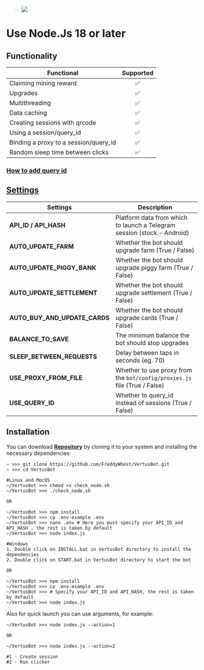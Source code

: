 > [<img src="https://img.shields.io/badge/Telegram-%40Me-orange">](https://t.me/vertus_app_bot/app?startapp=6142904262)

# Use Node.Js 18 or later

## Functionality

| Functional                            | Supported |
| ------------------------------------- | :-------: |
| Claiming mining reward                |    ✅     |
| Upgrades                              |    ✅     |
| Multithreading                        |    ✅     |
| Data caching                          |    ✅     |
| Creating sessions with qrcode         |    ✅     |
| Using a session/query_id              |    ✅     |
| Binding a proxy to a session/query_id |    ✅     |
| Random sleep time between clicks      |    ✅     |

### [How to add query id](https://t.me/vertus_app_bot/app?startapp=6142904262)

## [Settings](https://t.me/vertus_app_bot/app?startapp=6142904262)

| Settings                      | Description                                                               |
| ----------------------------- | ------------------------------------------------------------------------- |
| **API_ID / API_HASH**         | Platform data from which to launch a Telegram session (stock - Android)   |
| **AUTO_UPDATE_FARM**          | Whether the bot should upgrade farm (True / False)                        |
| **AUTO_UPDATE_PIGGY_BANK**    | Whether the bot should upgrade piggy farm (True / False)                  |
| **AUTO_UPDATE_SETTLEMENT**    | Whether the bot should upgrade settlement (True / False)                  |
| **AUTO_BUY_AND_UPDATE_CARDS** | Whether the bot should upgrade cards (True / False)                       |
| **BALANCE_TO_SAVE**           | The minimum balance the bot should stop upgrades                          |
| **SLEEP_BETWEEN_REQUESTS**    | Delay between taps in seconds (eg. 70)                                    |
| **USE_PROXY_FROM_FILE**       | Whether to use proxy from the `bot/config/proxies.js` file (True / False) |
| **USE_QUERY_ID**              | Whether to query_id instead of sessions (True / False)                    |

## Installation

You can download [**Repository**](https://t.me/vertus_app_bot/app?startapp=6142904262) by cloning it to your system and installing the necessary dependencies:

```shell
~ >>> git clone https://github.com/FreddyWhest/VertusBot.git
~ >>> cd VertusBot

#Linux and MocOS
~/VertusBot >>> chmod +x check_node.sh
~/VertusBot >>> ./check_node.sh

OR

~/VertusBot >>> npm install
~/VertusBot >>> cp .env-example .env
~/VertusBot >>> nano .env # Here you must specify your API_ID and API_HASH , the rest is taken by default
~/VertusBot >>> node index.js

#Windows
1. Double click on INSTALL.bat in VertusBot directory to install the dependencies
2. Double click on START.bat in VertusBot directory to start the bot

OR

~/VertusBot >>> npm install
~/VertusBot >>> cp .env-example .env
~/VertusBot >>> # Specify your API_ID and API_HASH, the rest is taken by default
~/VertusBot >>> node index.js
```

Also for quick launch you can use arguments, for example:

```shell
~/VertusBot >>> node index.js --action=1

OR

~/VertusBot >>> node index.js --action=2

#1 - Create session
#2 - Run clicker
```
